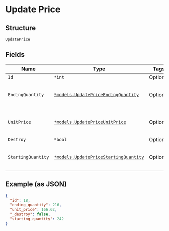 
# Update Price

## Structure

`UpdatePrice`

## Fields

| Name | Type | Tags | Description |
|  --- | --- | --- | --- |
| `Id` | `*int` | Optional | - |
| `EndingQuantity` | [`*models.UpdatePriceEndingQuantity`](../../doc/models/containers/update-price-ending-quantity.md) | Optional | This is a container for one-of cases. |
| `UnitPrice` | [`*models.UpdatePriceUnitPrice`](../../doc/models/containers/update-price-unit-price.md) | Optional | This is a container for one-of cases. |
| `Destroy` | `*bool` | Optional | - |
| `StartingQuantity` | [`*models.UpdatePriceStartingQuantity`](../../doc/models/containers/update-price-starting-quantity.md) | Optional | This is a container for one-of cases. |

## Example (as JSON)

```json
{
  "id": 18,
  "ending_quantity": 216,
  "unit_price": 166.62,
  "_destroy": false,
  "starting_quantity": 242
}
```

